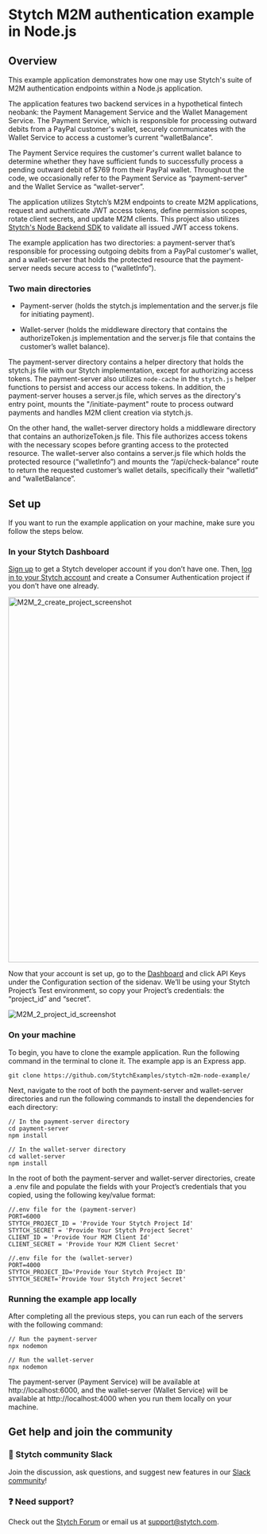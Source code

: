 # Stytch M2M authentication example in Node.js
## Overview
This example application demonstrates how one may use Stytch's suite of M2M authentication endpoints within a Node.js application. 

The application features two backend services in a hypothetical fintech neobank: the Payment Management Service and the Wallet Management Service. The Payment Service, which is responsible for processing outward debits from a PayPal customer's wallet, securely communicates with the Wallet Service to access a customer’s current “walletBalance”.

The Payment Service requires the customer's current wallet balance to determine whether they have sufficient funds to successfully process a pending outward debit of $769 from their PayPal wallet. Throughout the code, we occasionally refer to the Payment Service as “payment-server” and the Wallet Service as “wallet-server”.

The application utilizes Stytch’s M2M endpoints to create M2M applications, request and authenticate JWT access tokens, define permission scopes, rotate client secrets, and update M2M clients. This project also utilizes [Stytch's Node Backend SDK](https://www.npmjs.com/package/stytch) to validate all issued JWT access tokens.

The example application has two directories: a payment-server that’s responsible for processing outgoing debits from a PayPal customer's wallet, and a wallet-server that holds the protected resource that the payment-server needs secure access to (“walletInfo”).
### Two main directories
- Payment-server (holds the stytch.js implementation and the server.js file for initiating payment).
* Wallet-server (holds the middleware directory that contains the authorizeToken.js implementation and the server.js file that contains the customer’s wallet balance).

The payment-server directory contains a helper directory that holds the stytch.js file with our Stytch implementation, except for authorizing access tokens. The payment-server also utilizes `node-cache` in the `stytch.js` helper functions to persist and access our access tokens. In addition, the payment-server houses a server.js file, which serves as the directory's entry point, mounts the "/initiate-payment" route to process outward payments and handles M2M client creation via stytch.js.

On the other hand, the wallet-server directory holds a middleware directory that contains an authorizeToken.js file. This file authorizes access tokens with the necessary scopes before granting access to the protected resource. The wallet-server also contains a server.js file which holds the protected resource (“walletInfo”) and mounts the “/api/check-balance” route to return the requested customer’s wallet details, specifically their “walletId” and “walletBalance”.
## Set up
If you want to run the example application on your machine, make sure you follow the steps below.
### In your Stytch Dashboard
[Sign up](https://stytch.com/start-now) to get a Stytch developer account if you don’t have one. Then, [log in to your Stytch account](https://stytch.com/start-now) and create a Consumer Authentication project if you don’t have one already.

<img width="736" alt="M2M_2_create_project_screenshot" src="https://github.com/StytchExamples/stytch-m2m-node-example/assets/154470731/9c7de817-8a15-4794-b2ff-3d81d89bafe1">

Now that your account is set up, go to the [Dashboard](https://stytch.com/dashboard/home) and click API Keys under the Configuration section of the sidenav. We’ll be using your Stytch Project’s Test environment, so copy your Project’s credentials: the “project_id” and “secret”.

![M2M_2_project_id_screenshot](https://github.com/StytchExamples/stytch-m2m-node-example/assets/154470731/cb3c27bc-7dfe-4173-9297-eccbe4e51b61)

### On your machine
To begin, you have to clone the example application. Run the following command in the terminal to clone it. The example app is an Express app.

```
git clone https://github.com/StytchExamples/stytch-m2m-node-example/
```

Next, navigate to the root of both the payment-server and wallet-server directories and run the following commands to install the dependencies for each directory:

```
// In the payment-server directory
cd payment-server
npm install

// In the wallet-server directory
cd wallet-server
npm install
```
In the root of both the payment-server and wallet-server directories, create a .env file and populate the fields with your Project’s credentials that you copied, using the following key/value format:

```
//.env file for the (payment-server)
PORT=6000
STYTCH_PROJECT_ID = 'Provide Your Stytch Project Id'
STYTCH_SECRET = 'Provide Your Stytch Project Secret'
CLIENT_ID = 'Provide Your M2M Client Id'
CLIENT_SECRET = 'Provide Your M2M Client Secret'

//.env file for the (wallet-server)
PORT=4000
STYTCH_PROJECT_ID='Provide Your Stytch Project ID'
STYTCH_SECRET='Provide Your Stytch Project Secret'
```
### Running the example app locally
After completing all the previous steps, you can run each of the servers with the following command:

```
// Run the payment-server
npx nodemon

// Run the wallet-server
npx nodemon
```

The payment-server (Payment Service) will be available at http://localhost:6000, and the wallet-server (Wallet Service) will be available at http://localhost:4000 when you run them locally on your machine. 
## Get help and join the community
### 💬 Stytch community Slack
Join the discussion, ask questions, and suggest new features in our [Slack community](https://stytch.slack.com/join/shared_invite/zt-nil4wo92-jApJ9Cl32cJbEd9esKkvyg#/shared-invite/email)!

### ❓ Need support?
Check out the [Stytch Forum](https://forum.stytch.com/) or email us at support@stytch.com.
